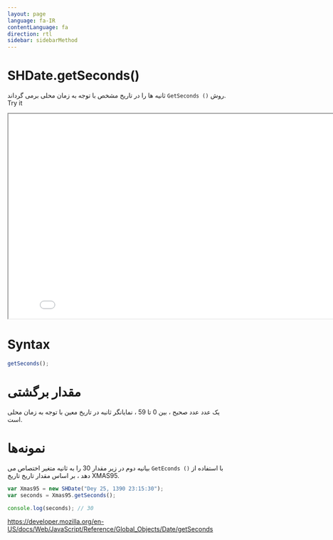 ```yaml
---
layout: page
language: fa-IR
contentLanguage: fa
direction: rtl
sidebar: sidebarMethod
---
```


# SHDate.getSeconds()

روش <code dir="ltr">GetSeconds ()</code> ثانیه ها را در تاریخ مشخص با توجه به زمان محلی برمی گرداند.
Try it

<iframe style="width: 830px; height: 460px;" src="/SHDateTime-js/examples/live.html?function=getSeconds" title="MDN Web Docs Interactive Example" loading="lazy"></iframe>
<br/>

# Syntax

```js
getSeconds();
```

# مقدار برگشتی

یک عدد عدد صحیح ، بین 0 تا 59 ، نمایانگر ثانیه در تاریخ معین با توجه به زمان محلی است.

# نمونه‌ها

با استفاده از <code dir="ltr">GetEconds ()</code>
بیانیه دوم در زیر مقدار 30 را به ثانیه متغیر اختصاص می دهد ، بر اساس مقدار تاریخ تاریخ XMAS95.

```js
var Xmas95 = new SHDate("Dey 25, 1390 23:15:30");
var seconds = Xmas95.getSeconds();

console.log(seconds); // 30
```

https://developer.mozilla.org/en-US/docs/Web/JavaScript/Reference/Global_Objects/Date/getSeconds
